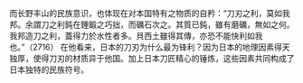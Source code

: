 而长野丰山的民族意识，也体现在对本国特有之物质的自矜：“刀刃之利，莫如我邦。余謂刀之利鈍在錘鍛之巧拙，而礪石次之。其質已鈍，雖有磨礪，無如之何。我邦造刀之利，蓋得力於水性者多。貝西土雖得其傳，亦恐不能快利如我也。”（2716）
在他看来，日本的刀刃为什么最为锋利？因为日本的地理因素得天独厚，使得刀刃的材质异于他国。加上日本刀匠精心的锤炼，这些因素共同构成了日本独特的民族符号。

